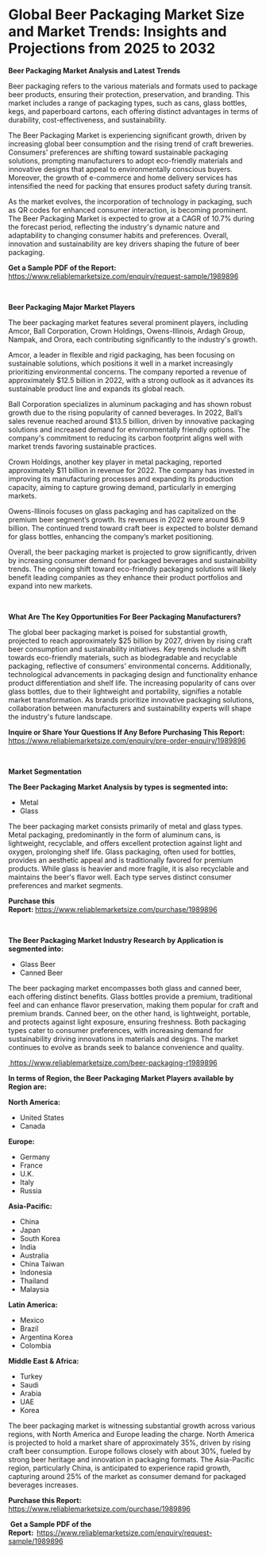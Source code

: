 <p><h1>Global Beer Packaging Market Size and Market Trends: Insights and Projections from 2025 to 2032</h1></p><p><strong>Beer Packaging Market Analysis and Latest Trends</strong></p>
<p><p>Beer packaging refers to the various materials and formats used to package beer products, ensuring their protection, preservation, and branding. This market includes a range of packaging types, such as cans, glass bottles, kegs, and paperboard cartons, each offering distinct advantages in terms of durability, cost-effectiveness, and sustainability.</p><p>The Beer Packaging Market is experiencing significant growth, driven by increasing global beer consumption and the rising trend of craft breweries. Consumers' preferences are shifting toward sustainable packaging solutions, prompting manufacturers to adopt eco-friendly materials and innovative designs that appeal to environmentally conscious buyers. Moreover, the growth of e-commerce and home delivery services has intensified the need for packing that ensures product safety during transit.</p><p>As the market evolves, the incorporation of technology in packaging, such as QR codes for enhanced consumer interaction, is becoming prominent. The Beer Packaging Market is expected to grow at a CAGR of 10.7% during the forecast period, reflecting the industry's dynamic nature and adaptability to changing consumer habits and preferences. Overall, innovation and sustainability are key drivers shaping the future of beer packaging.</p></p>
<p><strong>Get a Sample PDF of the Report:&nbsp;</strong> <a href="https://www.reliablemarketsize.com/enquiry/request-sample/1989896?utm_campaign=3269&utm_medium=2&utm_source=Github&utm_content=ia&utm_term=19042025&utm_id=beer-packaging">https://www.reliablemarketsize.com/enquiry/request-sample/1989896</a></p>
<p>&nbsp;</p>
<p><strong>Beer Packaging Major Market Players</strong></p>
<p><p>The beer packaging market features several prominent players, including Amcor, Ball Corporation, Crown Holdings, Owens-Illinois, Ardagh Group, Nampak, and Orora, each contributing significantly to the industry's growth. </p><p>Amcor, a leader in flexible and rigid packaging, has been focusing on sustainable solutions, which positions it well in a market increasingly prioritizing environmental concerns. The company reported a revenue of approximately $12.5 billion in 2022, with a strong outlook as it advances its sustainable product line and expands its global reach.</p><p>Ball Corporation specializes in aluminum packaging and has shown robust growth due to the rising popularity of canned beverages. In 2022, Ball’s sales revenue reached around $13.5 billion, driven by innovative packaging solutions and increased demand for environmentally friendly options. The company's commitment to reducing its carbon footprint aligns well with market trends favoring sustainable practices.</p><p>Crown Holdings, another key player in metal packaging, reported approximately $11 billion in revenue for 2022. The company has invested in improving its manufacturing processes and expanding its production capacity, aiming to capture growing demand, particularly in emerging markets.</p><p>Owens-Illinois focuses on glass packaging and has capitalized on the premium beer segment’s growth. Its revenues in 2022 were around $6.9 billion. The continued trend toward craft beer is expected to bolster demand for glass bottles, enhancing the company’s market positioning.</p><p>Overall, the beer packaging market is projected to grow significantly, driven by increasing consumer demand for packaged beverages and sustainability trends. The ongoing shift toward eco-friendly packaging solutions will likely benefit leading companies as they enhance their product portfolios and expand into new markets.</p></p>
<p>&nbsp;</p>
<p><strong>What Are The Key Opportunities For Beer Packaging Manufacturers?</strong></p>
<p><p>The global beer packaging market is poised for substantial growth, projected to reach approximately $25 billion by 2027, driven by rising craft beer consumption and sustainability initiatives. Key trends include a shift towards eco-friendly materials, such as biodegradable and recyclable packaging, reflective of consumers' environmental concerns. Additionally, technological advancements in packaging design and functionality enhance product differentiation and shelf life. The increasing popularity of cans over glass bottles, due to their lightweight and portability, signifies a notable market transformation. As brands prioritize innovative packaging solutions, collaboration between manufacturers and sustainability experts will shape the industry's future landscape.</p></p>
<p><strong>Inquire or Share Your Questions If Any Before Purchasing This Report:</strong> <a href="https://www.reliablemarketsize.com/enquiry/pre-order-enquiry/1989896?utm_campaign=3269&utm_medium=2&utm_source=Github&utm_content=ia&utm_term=19042025&utm_id=beer-packaging">https://www.reliablemarketsize.com/enquiry/pre-order-enquiry/1989896</a></p>
<p>&nbsp;</p>
<p><strong>Market Segmentation</strong></p>
<p><strong>The Beer Packaging Market Analysis by types is segmented into:</strong></p>
<p><ul><li>Metal</li><li>Glass</li></ul></p>
<p><p>The beer packaging market consists primarily of metal and glass types. Metal packaging, predominantly in the form of aluminum cans, is lightweight, recyclable, and offers excellent protection against light and oxygen, prolonging shelf life. Glass packaging, often used for bottles, provides an aesthetic appeal and is traditionally favored for premium products. While glass is heavier and more fragile, it is also recyclable and maintains the beer's flavor well. Each type serves distinct consumer preferences and market segments.</p></p>
<p><strong>Purchase this Report:&nbsp;</strong><a href="https://www.reliablemarketsize.com/purchase/1989896?utm_campaign=3269&utm_medium=2&utm_source=Github&utm_content=ia&utm_term=19042025&utm_id=beer-packaging">https://www.reliablemarketsize.com/purchase/1989896</a></p>
<p>&nbsp;</p>
<p><strong>The Beer Packaging Market Industry Research by Application is segmented into:</strong></p>
<p><ul><li>Glass Beer</li><li>Canned Beer</li></ul></p>
<p><p>The beer packaging market encompasses both glass and canned beer, each offering distinct benefits. Glass bottles provide a premium, traditional feel and can enhance flavor preservation, making them popular for craft and premium brands. Canned beer, on the other hand, is lightweight, portable, and protects against light exposure, ensuring freshness. Both packaging types cater to consumer preferences, with increasing demand for sustainability driving innovations in materials and designs. The market continues to evolve as brands seek to balance convenience and quality.</p></p>
<p><a href="https://www.reliablemarketsize.com/beer-packaging-r1989896?utm_campaign=3269&utm_medium=2&utm_source=Github&utm_content=ia&utm_term=19042025&utm_id=beer-packaging">&nbsp;https://www.reliablemarketsize.com/beer-packaging-r1989896</a></p>
<p><strong>In terms of Region, the Beer Packaging Market Players available by Region are:</strong></p>
<p>
    <p> <strong> North America: </strong>
        <ul>
            <li>United States</li>
            <li>Canada</li>
        </ul>
        </p> 
    <p> <strong> Europe: </strong>
        <ul>
            <li>Germany</li>
            <li>France</li>
            <li>U.K.</li>
            <li>Italy</li>
            <li>Russia</li>
        </ul>
        </p> 
    <p> <strong> Asia-Pacific: </strong>
        <ul>
            <li>China</li>
            <li>Japan</li>
            <li>South Korea</li>
            <li>India</li>
            <li>Australia</li>
            <li>China Taiwan</li>
            <li>Indonesia</li>
            <li>Thailand</li>
            <li>Malaysia</li>
        </ul>
        </p> 
    <p> <strong> Latin America: </strong>
        <ul>
            <li>Mexico</li>
            <li>Brazil</li>
            <li>Argentina Korea</li>
            <li>Colombia</li>
        </ul>
        </p> 
    <p> <strong> Middle East & Africa: </strong>
        <ul>
            <li>Turkey</li>
            <li>Saudi</li>
            <li>Arabia</li>
            <li>UAE</li>
            <li>Korea</li>
        </ul>
    </p>
    </p>
<p><p>The beer packaging market is witnessing substantial growth across various regions, with North America and Europe leading the charge. North America is projected to hold a market share of approximately 35%, driven by rising craft beer consumption. Europe follows closely with about 30%, fueled by strong beer heritage and innovation in packaging formats. The Asia-Pacific region, particularly China, is anticipated to experience rapid growth, capturing around 25% of the market as consumer demand for packaged beverages increases.</p></p>
<p><strong>Purchase this Report: </strong><a href="https://www.reliablemarketsize.com/purchase/1989896?utm_campaign=3269&utm_medium=2&utm_source=Github&utm_content=ia&utm_term=19042025&utm_id=beer-packaging">https://www.reliablemarketsize.com/purchase/1989896</a></p>
<p>&nbsp;<strong>Get a Sample PDF of the Report:&nbsp;&nbsp;</strong><a href="https://www.reliablemarketsize.com/enquiry/request-sample/1989896?utm_campaign=3269&utm_medium=2&utm_source=Github&utm_content=ia&utm_term=19042025&utm_id=beer-packaging">https://www.reliablemarketsize.com/enquiry/request-sample/1989896</a></p>
<p><strong></strong></p>
<p><p></p><p></p><p></p></p>